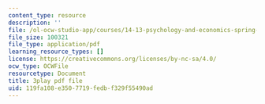 ```yaml
---
content_type: resource
description: ''
file: /ol-ocw-studio-app/courses/14-13-psychology-and-economics-spring-2020/119fa108e3507719fedbf329f55490ad_5C-Wp6sL8lg.pdf
file_size: 100321
file_type: application/pdf
learning_resource_types: []
license: https://creativecommons.org/licenses/by-nc-sa/4.0/
ocw_type: OCWFile
resourcetype: Document
title: 3play pdf file
uid: 119fa108-e350-7719-fedb-f329f55490ad
---
```

